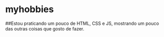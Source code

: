# myhobbies
##Estou praticando um pouco de HTML, CSS e JS, mostrando um pouco das outras coisas que gosto de fazer.
